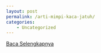 ```yaml
---
layout: post
permalink: /arti-mimpi-kaca-jatuh/
categories:
    - Uncategorized
---
```


[Baca Selengkapnya](/02)